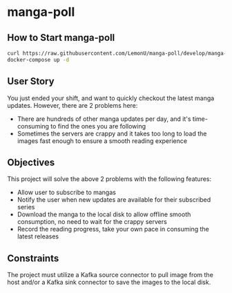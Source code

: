 # manga-poll

## How to Start manga-poll

```bash
curl https://raw.githubusercontent.com/LemonU/manga-poll/develop/manga-poll-devops/docker-compose.yml > docker-compose.yml
docker-compose up -d
```

## User Story

You just ended your shift, and want to quickly checkout the latest manga updates.
However, there are 2 problems here:
- There are hundreds of other manga updates per day, and it's time-consuming to find the ones you are following
- Sometimes the servers are crappy and it takes too long to load the images fast enough to ensure a smooth reading experience

## Objectives

This project will solve the above 2 problems with the following features:
- Allow user to subscribe to mangas
- Notify the user when new updates are available for their subscribed series
- Download the manga to the local disk to allow offline smooth consumption, no need to wait for the crappy servers
- Record the reading progress, take your own pace in consuming the latest releases

## Constraints

The project must utilize a Kafka source connector to pull image from the host and/or a Kafka sink connector to save the images to the local disk.

